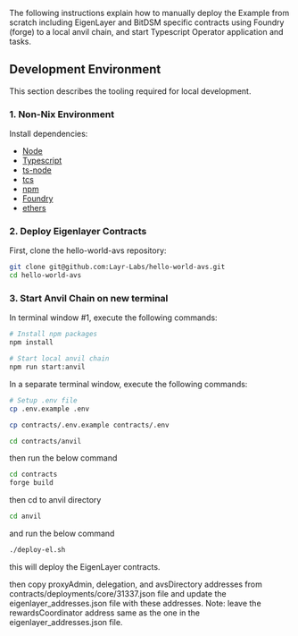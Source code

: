 The following instructions explain how to manually deploy the Example from scratch including EigenLayer and BitDSM specific contracts using Foundry (forge) to a local anvil chain, and start Typescript Operator application and tasks.

## Development Environment

This section describes the tooling required for local development.

### 1. Non-Nix Environment

Install dependencies:

- [Node](https://nodejs.org/en/download/)
- [Typescript](https://www.typescriptlang.org/download)
- [ts-node](https://www.npmjs.com/package/ts-node)
- [tcs](https://www.npmjs.com/package/tcs#installation)
- [npm](https://docs.npmjs.com/downloading-and-installing-node-js-and-npm)
- [Foundry](https://getfoundry.sh/)
- [ethers](https://www.npmjs.com/package/ethers)

### 2. Deploy Eigenlayer Contracts

First, clone the hello-world-avs repository:

```bash
git clone git@github.com:Layr-Labs/hello-world-avs.git
cd hello-world-avs
```

### 3. Start Anvil Chain on new terminal

In terminal window #1, execute the following commands:

```bash
# Install npm packages
npm install

# Start local anvil chain
npm run start:anvil
```

In a separate terminal window, execute the following commands:

```sh
# Setup .env file
cp .env.example .env

cp contracts/.env.example contracts/.env

cd contracts/anvil
```

then run the below command

```sh
cd contracts
forge build
```

then cd to anvil directory

```sh
cd anvil
```

and run the below command

```sh
./deploy-el.sh

```

this will deploy the EigenLayer contracts.

then copy proxyAdmin, delegation, and avsDirectory addresses from contracts/deployments/core/31337.json file and update the eigenlayer_addresses.json file with these addresses.
Note: leave the rewardsCoordinator address same as the one in the eigenlayer_addresses.json file.
